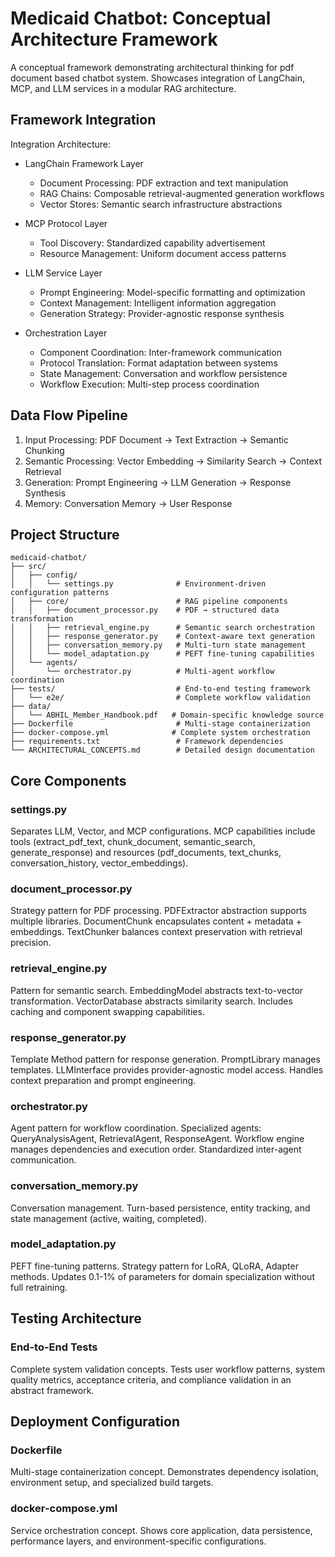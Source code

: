 # Medicaid Chatbot: Conceptual Architecture Framework

A conceptual framework demonstrating architectural thinking for pdf document based chatbot system. Showcases integration of LangChain, MCP, and LLM services in a modular RAG architecture.

## Framework Integration

Integration Architecture:

- LangChain Framework Layer
  - Document Processing: PDF extraction and text manipulation
  - RAG Chains: Composable retrieval-augmented generation workflows
  - Vector Stores: Semantic search infrastructure abstractions

- MCP Protocol Layer
  - Tool Discovery: Standardized capability advertisement
  - Resource Management: Uniform document access patterns

- LLM Service Layer
  - Prompt Engineering: Model-specific formatting and optimization
  - Context Management: Intelligent information aggregation
  - Generation Strategy: Provider-agnostic response synthesis

- Orchestration Layer
  - Component Coordination: Inter-framework communication
  - Protocol Translation: Format adaptation between systems
  - State Management: Conversation and workflow persistence
  - Workflow Execution: Multi-step process coordination

## Data Flow Pipeline

1. Input Processing: PDF Document → Text Extraction → Semantic Chunking
2. Semantic Processing: Vector Embedding → Similarity Search → Context Retrieval
3. Generation: Prompt Engineering → LLM Generation → Response Synthesis
4. Memory: Conversation Memory → User Response

## Project Structure

```
medicaid-chatbot/
├── src/
│   ├── config/
│   │   └── settings.py              # Environment-driven configuration patterns
│   ├── core/                        # RAG pipeline components
│   │   ├── document_processor.py    # PDF → structured data transformation
│   │   ├── retrieval_engine.py      # Semantic search orchestration
│   │   ├── response_generator.py    # Context-aware text generation
│   │   ├── conversation_memory.py   # Multi-turn state management
│   │   └── model_adaptation.py      # PEFT fine-tuning capabilities
│   └── agents/
│       └── orchestrator.py          # Multi-agent workflow coordination
├── tests/                           # End-to-end testing framework
│   └── e2e/                         # Complete workflow validation
├── data/
│   └── ABHIL_Member_Handbook.pdf   # Domain-specific knowledge source
├── Dockerfile                       # Multi-stage containerization
├── docker-compose.yml              # Complete system orchestration
├── requirements.txt                 # Framework dependencies
└── ARCHITECTURAL_CONCEPTS.md        # Detailed design documentation
```

## Core Components

### settings.py
Separates LLM, Vector, and MCP configurations. MCP capabilities include tools (extract_pdf_text, chunk_document, semantic_search, generate_response) and resources (pdf_documents, text_chunks, conversation_history, vector_embeddings).

### document_processor.py
Strategy pattern for PDF processing. PDFExtractor abstraction supports multiple libraries. DocumentChunk encapsulates content + metadata + embeddings. TextChunker balances context preservation with retrieval precision.

### retrieval_engine.py
Pattern for semantic search. EmbeddingModel abstracts text-to-vector transformation. VectorDatabase abstracts similarity search. Includes caching and component swapping capabilities.

### response_generator.py
Template Method pattern for response generation. PromptLibrary manages templates. LLMInterface provides provider-agnostic model access. Handles context preparation and prompt engineering.

### orchestrator.py
Agent pattern for workflow coordination. Specialized agents: QueryAnalysisAgent, RetrievalAgent, ResponseAgent. Workflow engine manages dependencies and execution order. Standardized inter-agent communication.

### conversation_memory.py
Conversation management. Turn-based persistence, entity tracking, and state management (active, waiting, completed).

### model_adaptation.py
PEFT fine-tuning patterns. Strategy pattern for LoRA, QLoRA, Adapter methods. Updates 0.1-1% of parameters for domain specialization without full retraining.

## Testing Architecture

### End-to-End Tests
Complete system validation concepts. Tests user workflow patterns, system quality metrics, acceptance criteria, and compliance validation in an abstract framework.

## Deployment Configuration

### Dockerfile
Multi-stage containerization concept. Demonstrates dependency isolation, environment setup, and specialized build targets.

### docker-compose.yml
Service orchestration concept. Shows core application, data persistence, performance layers, and environment-specific configurations.

